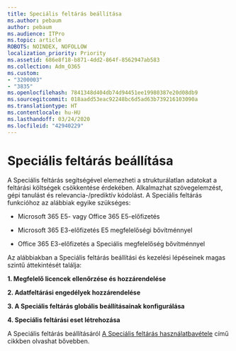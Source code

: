```yaml
---
title: Speciális feltárás beállítása
ms.author: pebaum
author: pebaum
ms.audience: ITPro
ms.topic: article
ROBOTS: NOINDEX, NOFOLLOW
localization_priority: Priority
ms.assetid: 686e8f18-b871-4dd2-864f-8562947ab583
ms.collection: Adm_O365
ms.custom:
- "3200003"
- "3835"
ms.openlocfilehash: 7841348d404db74d94451ee19980387e20d08db9
ms.sourcegitcommit: 018aadd53eac92248bc6d5ad63b739216103090a
ms.translationtype: HT
ms.contentlocale: hu-HU
ms.lasthandoff: 03/24/2020
ms.locfileid: "42940229"
---
```

# <a name="set-up-advanced-ediscovery"></a>Speciális feltárás beállítása

A Speciális feltárás segítségével elemezheti a strukturálatlan adatokat a feltárási költségek csökkentése érdekében. Alkalmazhat szövegelemzést, gépi tanulást és relevancia-/prediktív kódolást.  A Speciális feltárás funkcióhoz az alábbiak egyike szükséges:

- Microsoft 365 E5- vagy Office 365 E5-előfizetés

- Microsoft 365 E3-előfizetés E5 megfelelőségi bővítménnyel

- Office 365 E3-előfizetés a Speciális megfelelőség bővítménnyel

Az alábbiakban a Speciális feltárás beállítási és kezelési lépéseinek magas szintű áttekintését találja:

**1. Megfelelő licencek ellenőrzése és hozzárendelése**

**2. Adatfeltárási engedélyek hozzárendelése**

**3. A Speciális feltárás globális beállításainak konfigurálása**

**4. Speciális feltárási eset létrehozása**

A Speciális feltárás beállításáról [A Speciális feltárás használatbavétele](https://docs.microsoft.com/microsoft-365/compliance/get-started-with-advanced-ediscovery?view=o365-worldwide) című cikkben olvashat bővebben.
